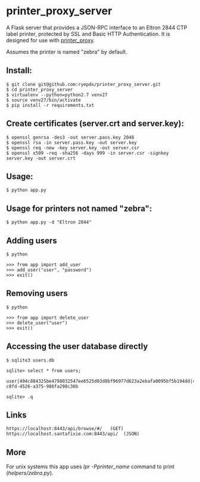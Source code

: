 # printer_proxy_server

A Flask server that provides a JSON-RPC interface to an Eltron 2844 CTP label printer, protected by SSL and Basic HTTP Authentication. It is designed for use with [printer_proxy](https://github.com/ryepdx/printer_proxy).

Assumes the printer is named "zebra" by default.


## Install:

    $ git clone git@github.com:ryepdx/printer_proxy_server.git
    $ cd printer_proxy_server
    $ virtualenv --python=python2.7 venv27
    $ source venv27/bin/activate
    $ pip install -r requirements.txt

## Create certificates (server.crt and server.key):

    $ openssl genrsa -des3 -out server.pass.key 2048
    $ openssl rsa -in server.pass.key -out server.key 
    $ openssl req -new -key server.key -out server.csr
    $ openssl x509 -req -sha256 -days 999 -in server.csr -signkey server.key -out server.crt

## Usage:

    $ python app.py

## Usage for printers not named "zebra":

    $ python app.py -d "Eltron 2844"

## Adding users

    $ python
    
    >>> from app import add_user
    >>> add_user("user", "password")
    >>> exit()

## Removing users

    $ python
    
    >>> from app import delete_user
    >>> delete_user("user")
    >>> exit()

## Accessing the user database directly

    $ sqlite3 users.db
    
    sqlite> select * from users;

    user|494c884325be4798032547ee6525d03d8bf96977d623a2ebafa0095bf5b194dd|4f1a6f06-c8fd-4526-a375-986fa298c36b

    sqlite> .q


## Links

    https://localhost:8443/api/browse/#/   (GET)
    https://localhost.santafixie.com:8443/api/  (JSON)

## More

For unix systems this app uses _lpr -Pprinter_name_ command to print (_helpers/zebra.py_).